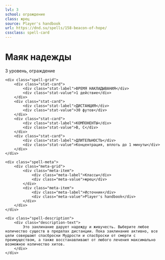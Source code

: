 ```yaml
---
lvl: 3
school: ограждение
class: жрец
source: Player's handbook
url: https://dnd.su/spells/158-beacon-of-hope/
cssclass: spell-card
---
```


<div class="spell-container">
    <div class="spell-header">
        <h1 class="spell-name">Маяк надежды</h1>
        <div class="spell-level">3 уровень, ограждение</div>
    </div>
    
    <div class="spell-grid">
        <div class="stat-card">
            <div class="stat-label">ВРЕМЯ НАКЛАДЫВАНИЯ</div>
            <div class="stat-value">1 действие</div>
        </div>
        <div class="stat-card">
            <div class="stat-label">ДИСТАНЦИЯ</div>
            <div class="stat-value">30 футов</div>
        </div>
        <div class="stat-card">
            <div class="stat-label">КОМПОНЕНТЫ</div>
            <div class="stat-value">В, С</div>
        </div>
        <div class="stat-card">
            <div class="stat-label">ДЛИТЕЛЬНОСТЬ</div>
            <div class="stat-value">Концентрация, вплоть до 1 минуты</div>
        </div>
    </div>
    
    <div class="spell-meta">
        <div class="meta-grid">
            <div class="meta-item">
                <div class="meta-label">Классы</div>
                <div class="meta-value">жрец</div>
            </div>
            <div class="meta-item">
                <div class="meta-label">Источник</div>
                <div class="meta-value">Player's handbook</div>
            </div>
        </div>
    </div>
    
    <div class="spell-description">
        <div class="description-text">
            Это заклинание дарует надежду и живучесть. Выберите любое количество существ в пределах дистанции. Пока заклинание активно, все цели совершают спасброски Мудрости и спасброски от смерти с преимуществом, а также восстанавливают от любого лечения максимально возможное количество хитов.
        </div>
    </div>
</div>